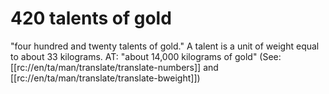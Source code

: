 # 420 talents of gold

"four hundred and twenty talents of gold." A talent is a unit of weight equal to about 33 kilograms. AT: "about 14,000 kilograms of gold" (See: [[rc://en/ta/man/translate/translate-numbers]] and [[rc://en/ta/man/translate/translate-bweight]])

